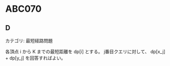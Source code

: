 # ABC070

## D
カテゴリ: 最短経路問題

各頂点 i から K までの最短距離を dp[i] とする。
j番目クエリに対して、 dp[x_j] + dp[y_j] を回答すればよい。
